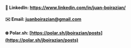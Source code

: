


#### 👨 LinkedIn: https://www.linkedin.com/in/juan-boirazian/
#### ✉️ Email: juanboirazian@gmail.com
#### ❄️ Polar.sh: [https://polar.sh/jboirazian/posts](https://polar.sh/jboirazian/posts)
